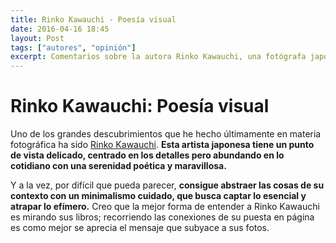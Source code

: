 ```yaml
---
title: Rinko Kawauchi - Poesía visual
date: 2016-04-16 18:45
layout: Post
tags: ["autores", "opinión"]
excerpt: Comentarios sobre la autora Rinko Kawauchi, una fotógrafa japones contemporánea centrada en el encanto de lo cotidiano.
---
```


# Rinko Kawauchi: Poesía visual

Uno de los grandes descubrimientos que he hecho últimamente en materia fotográfica ha sido [Rinko Kawauchi](http://www.rinkokawauchi.com). **Esta artista japonesa tiene un punto de vista delicado, centrado en los detalles pero abundando en lo cotidiano con una serenidad poética y maravillosa.**

<Photo name="rinko_kawauchi_life.jpg" alt="Un torso cubierto de moscas y el reflejo de la autora en una galeria" />

Y a la vez, por difícil que pueda parecer, **consigue abstraer las cosas de su contexto con un minimalismo cuidado, que busca captar lo esencial y atrapar lo efímero.** Creo que la mejor forma de entender a Rinko Kawauchi es mirando sus libros; recorriendo las conexiones de su puesta en página es como mejor se aprecia el mensaje que subyace a sus fotos.

<div class="flex flex-col">
<Photo class="my-3" name="rinko_kawauchi_6.jpg" alt="Un díptico de unos fuegos artificales en una playa frente a unas palomas sobrevolando un mar en el que se refleja la luz del sol" />

<Photo class="my-3" name="rinko_kawauchi_4.jpg" alt="Un díptico de un diamante atravesado por una luz que refracta un arcoiris sobre una superficie azulada frente a una gota de rocío sobre una hoja" />

<Photo class="my-3" name="rinko_kawauchi_5.jpg" alt="Un díptico de un bosque atravesado por una luz frente a una rana bebe sobre una mano" />

<Photo class="my-3" name="rinko_kawauchi_2.jpg" alt="Un díptico de una polilla borrosa frente a un primer plano de un ojo cuyas pestañas son lo único que está en foco" />

<Photo class="my-3" name="rinko_kawauchi_3.jpg" alt="Un díptico de la luz reflejada en un retrovisor de una moto frente a una rosa quemada por un flash" />

<Photo class="my-3" name="rinko_kawauchi_8.jpg" alt="Un díptico de el rocío sobre una tela de araña frente alguien saltando a una piscina" />

<Photo class="my-3" name="rinko_kawauchi_7.jpg" alt="Un díptico de un cigarrillo prendido frente a una bolsa de peces anaranjados" />
</div>
